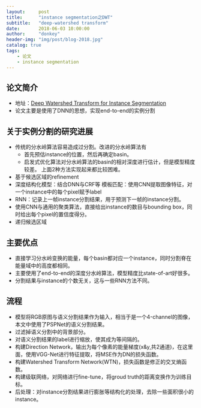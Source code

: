 ```yaml
---
layout:     post
title:      "instance segmentation之DWT"
subtitle:   "deep-watershed transform"
date:       2018-06-03 10:00:00
author:     "donkey"
header-img: "img/post/blog-2018.jpg"
catalog: true
tags:
    - 论文
    - instance segmentation
---
```


## 论文简介
* 地址：[Deep Watershed Transform for Instance Segmentation](https://arxiv.org/abs/1611.08303)
* 论文主要是使用了DNN的思想，实现end-to-end的实例分割

## 关于实例分割的研究进展
* 传统的分水岭算法容易造成过分割。改进的分水岭算法有
    * 首先预估instance的位置，然后再确定basin。
    * 启发式优化算法对分水岭算法的basin的相对深度进行估计，但是模型精度较差。
上面2种方法实现起来都比较困难。
* 基于候选区域的refinement
* 深度结构化模型：结合DNN与CRF等
模板匹配：使用CNN提取图像特征，对一个instance中的每个pixel赋予label
* RNN：记录上一帧instance分割结果，用于预测下一帧的instance分割。
* 使用CNN与通用的聚类算法，直接给出instance的数目与bounding box，同时给出每个pixel的置信度得分。
* 递归候选区域

## 主要优点
* 直接学习分水岭变换的能量，每个basin都对应一个instance，同时分割脊在能量域中的高度都相同。
* 主要使用了end-to-end的深度分水岭算法，模型精度比state-of-art好很多。
* 分割结果与instance的个数无关，这与一些RNN方法不同。

## 流程
* 模型将RGB原图与语义分割结果作为输入，相当于是一个4-channel的图像，本文中使用了PSPNet的语义分割结果。
* 过滤掉语义分割中的背景部分。
* 对语义分割结果的label进行缩放，使其成为等间隔的。
* 构建Direction Network，输出为每个像素的能量梯度(x&y,共2通道)，在这里面，使用VGG-Net进行特征提取，将MSE作为DN的损失函数。
* 构建Watershed Transform Network(WTN)，损失函数是修正的交叉熵函数。
* 构建级联网络，对网络进行fine-tune，将groud truth的距离变换作为训练目标。
* 后处理：对instance分割结果进行膨胀等结构化的处理，去除一些面积很小的instance。